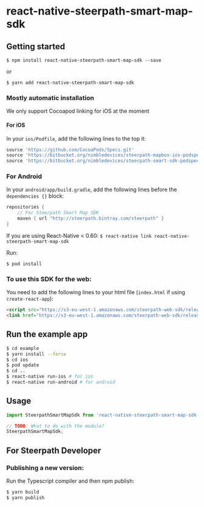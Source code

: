 # react-native-steerpath-smart-map-sdk

## Getting started

`$ npm install react-native-steerpath-smart-map-sdk --save`

or 

`$ yarn add react-native-steerpath-smart-map-sdk`

### Mostly automatic installation

We only support Cocoapod linking for iOS at the moment

#### For iOS

In your `ios/Podfile`, add the following lines to the top it:

```ruby
source 'https://github.com/CocoaPods/Specs.git'
source 'https://bitbucket.org/nimbledevices/steerpath-mapbox-ios-podspec.git'
source 'https://bitbucket.org/nimbledevices/steerpath-smart-sdk-podspec.git'
```

### For Android

In your `android/app/build.gradle`, add the following lines before the
`dependencies {}` block:

```gradle
repositories {
    // For Steerpath Smart Map SDK
    maven { url "http://steerpath.bintray.com/steerpath" }
}
```

If you are using React-Native < 0.60:
`$ react-native link react-native-steerpath-smart-map-sdk`

Run:

`$ pod install`

### To use this SDK for the web:

You need to add the following lines to your html file (`index.html` if using
`create-react-app`):

```html
<script src="https://s3-eu-west-1.amazonaws.com/steerpath-web-sdk/releases/smart/1.0.11/steerpath-smart-1.0.11.min.js"></script>
<link href="https://s3-eu-west-1.amazonaws.com/steerpath-web-sdk/releases/smart/1.0.11/steerpath-smart-1.0.11.css" rel="stylesheet">
```

## Run the example app

```bash
$ cd example
$ yarn install --force
$ cd ios
$ pod update
$ cd ..
$ react-native run-ios # for ios
$ react-native run-android # for android
```

## Usage
```javascript
import SteerpathSmartMapSdk from 'react-native-steerpath-smart-map-sdk';

// TODO: What to do with the module?
SteerpathSmartMapSdk;
```

## For Steerpath Developer

### Publishing a new version:

Run the Typescript compiler and then npm publish:

```bash
$ yarn build
$ yarn publish
```


